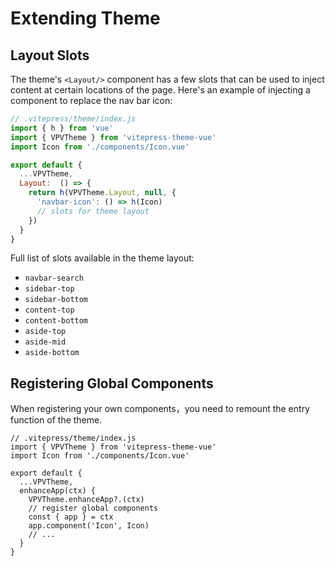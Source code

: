 # Extending Theme

## Layout Slots

The theme's `<Layout/>` component has a few slots that can be used to inject content at certain locations of the page. Here's an example of injecting a component to replace the nav bar icon:

```js
// .vitepress/theme/index.js
import { h } from 'vue'
import { VPVTheme } from 'vitepress-theme-vue'
import Icon from './components/Icon.vue'

export default {
  ...VPVTheme,
  Layout:  () => {
    return h(VPVTheme.Layout, null, {
      'navbar-icon': () => h(Icon)
      // slots for theme layout
    })
  }
}
```

Full list of slots available in the theme layout:

- `navbar-search`
- `sidebar-top`
- `sidebar-bottom`
- `content-top`
- `content-bottom`
- `aside-top`
- `aside-mid`
- `aside-bottom`

## Registering Global Components

When registering your own components，you need to remount the entry function of the theme.

```js{8}
// .vitepress/theme/index.js
import { VPVTheme } from 'vitepress-theme-vue'
import Icon from './components/Icon.vue'

export default {
  ...VPVTheme,
  enhanceApp(ctx) {
    VPVTheme.enhanceApp?.(ctx)
    // register global components
    const { app } = ctx
    app.component('Icon', Icon)
    // ...
  }
}
```
